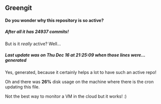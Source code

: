## Greengit

#### Do you wonder why this repository is so active?

##### After all it has 24937 commits!

But is it *really* active? Well...

##### Last update was on Thu Dec 16 at 21:25:09 when those lines were... generated

Yes, generated, because it certainly helps a lot to have such an active repo!

Oh and there was **26%** disk usage on the machine
where there is the cron updating this file.

Not the best way to monitor a VM in the cloud but it works! :)
